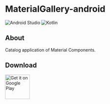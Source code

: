 # MaterialGallery-android  

![Android Studio](https://img.shields.io/badge/Android%20Studio-4.1.0%20Beta4-green.svg)
![Kotlin](https://img.shields.io/badge/kotlin-1.3.72-yellow.svg)

## About  
Catalog application of Material Components.  

## Download  

[<img src="https://play.google.com/intl/en_us/badges/images/generic/en_badge_web_generic.png"
alt="Get it on Google Play" height="80">](https://play.google.com/store/apps/details?id=com.numero.material_gallery)
